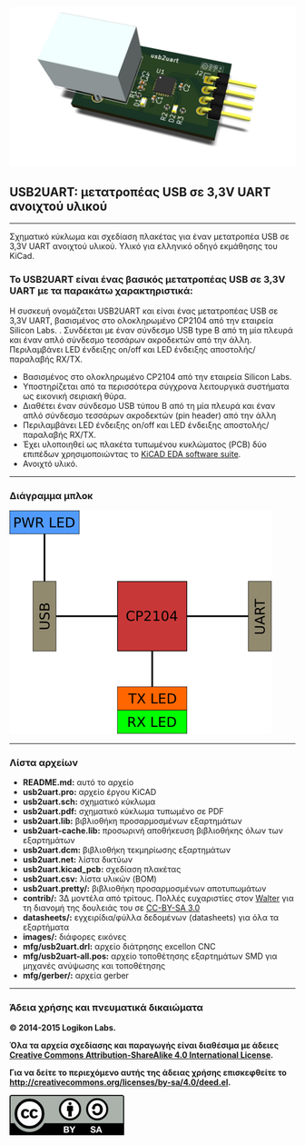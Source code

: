 ![3drender](images/usb2uart.jpg)

## USB2UART: μετατροπέας USB σε 3,3V UART ανοιχτού υλικού

---

Σχηματικό κύκλωμα και σχεδίαση πλακέτας για έναν μετατροπέα USB σε 3,3V UART ανοιχτού υλικού. Υλικό για ελληνικό οδηγό εκμάθησης του KiCad.

### Το USB2UART είναι ένας βασικός μετατροπέας USB σε 3,3V UART με τα παρακάτω χαρακτηριστικά:

Η συσκευή ονομάζεται USB2UART και είναι ένας μετατροπέας USB σε 3,3V UART, βασισμένος στο ολοκληρωμένο CP2104 από την εταιρεία Silicon Labs. . Συνδέεται με έναν σύνδεσμο USB type B από τη μία πλευρά και έναν απλό σύνδεσμο τεσσάρων ακροδεκτών από την άλλη. Περιλαμβάνει LED ένδειξης on/off και LED ένδειξης αποστολής/παραλαβής RX/TX.


* Βασισμένος στο ολοκληρωμένο CP2104 από την εταιρεία Silicon Labs.
* Υποστηρίζεται από τα περισσότερα σύγχρονα λειτουργικά συστήματα ως εικονική σειριακή θύρα.
* Διαθέτει έναν σύνδεσμο USB τύπου B από τη μία πλευρά και έναν απλό σύνδεσμο τεσσάρων ακροδεκτών (pin header) από την άλλη
* Περιλαμβάνει LED ένδειξης on/off και LED ένδειξης αποστολής/παραλαβής RX/TX.
* Έχει υλοποιηθεί ως πλακέτα τυπωμένου κυκλώματος (PCB) δύο επιπέδων χρησιμοποιώντας το [KiCAD EDA software suite](http://www.kicad-pcb.org).
* Ανοιχτό υλικό.

---

### Διάγραμμα μπλοκ
![blockdiagram](images/blockdiagram.png)

---

### Λίστα αρχείων

* **README.md:** αυτό το αρχείο
* **usb2uart.pro:** αρχείο έργου KiCAD
* **usb2uart.sch:** σχηματικό κύκλωμα
* **usb2uart.pdf:** σχηματικό κύκλωμα τυπωμένο σε PDF
* **usb2uart.lib:** βιβλιοθήκη προσαρμοσμένων εξαρτημάτων
* **usb2uart-cache.lib:** προσωρινή αποθήκευση βιβλιοθήκης όλων των εξαρτημάτων
* **usb2uart.dcm:** βιβλιοθήκη τεκμηρίωσης εξαρτημάτων
* **usb2uart.net:** λίστα δικτύων
* **usb2uart.kicad_pcb:** σχεδίαση πλακέτας
* **usb2uart.csv:** λίστα υλικών (BOM)
* **usb2uart.pretty/:** βιβλιοθήκη προσαρμοσμένων αποτυπωμάτων
* **contrib/:** 3Δ μοντέλα από τρίτους. Πολλές ευχαριστίες στον [Walter](http://smisioto.no-ip.org/elettronica/kicad/kicad-en.htm) για τη διανομή της δουλειάς του σε [CC-BY-SA 3.0](http://creativecommons.org/licenses/by-sa/3.0/)
* **datasheets/:** εγχειρίδια/φύλλα δεδομένων (datasheets) για όλα τα εξαρτήματα
* **images/:** διάφορες εικόνες
* **mfg/usb2uart.drl:** αρχείο διάτρησης excellon CNC
* **mfg/usb2uart-all.pos:** αρχείο τοποθέτησης εξαρτημάτων SMD για μηχανές ανύψωσης και τοποθέτησης
* **mfg/gerber/:** αρχεία gerber

---

### Άδεια χρήσης και πνευματικά δικαιώματα

**© 2014-2015 Logikon Labs.**

**Όλα τα αρχεία σχεδίασης και παραγωγής είναι διαθέσιμα με άδειες [Creative Commons Attribution-ShareAlike 4.0 International License](http://creativecommons.org/licenses/by-sa/4.0/).**

**Για να δείτε το περιεχόμενο αυτής της άδειας χρήσης επισκεφθείτε το http://creativecommons.org/licenses/by-sa/4.0/deed.el.**

[![cclogo](images/by-sa.png)](http://creativecommons.org/licenses/by-sa/4.0/)
